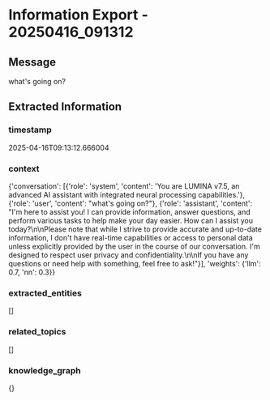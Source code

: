 # Information Export - 20250416_091312

## Message
what's going on?

## Extracted Information
### timestamp
2025-04-16T09:13:12.666004

### context
{'conversation': [{'role': 'system', 'content': 'You are LUMINA v7.5, an advanced AI assistant with integrated neural processing capabilities.'}, {'role': 'user', 'content': "what's going on?"}, {'role': 'assistant', 'content': "I'm here to assist you! I can provide information, answer questions, and perform various tasks to help make your day easier. How can I assist you today?\n\nPlease note that while I strive to provide accurate and up-to-date information, I don't have real-time capabilities or access to personal data unless explicitly provided by the user in the course of our conversation. I'm designed to respect user privacy and confidentiality.\n\nIf you have any questions or need help with something, feel free to ask!"}], 'weights': {'llm': 0.7, 'nn': 0.3}}

### extracted_entities
[]

### related_topics
[]

### knowledge_graph
{}

